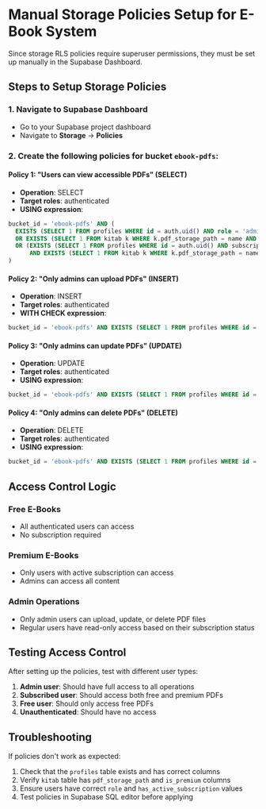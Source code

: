 # Manual Storage Policies Setup for E-Book System

Since storage RLS policies require superuser permissions, they must be set up manually in the Supabase Dashboard.

## Steps to Setup Storage Policies

### 1. Navigate to Supabase Dashboard
- Go to your Supabase project dashboard
- Navigate to **Storage** → **Policies**

### 2. Create the following policies for bucket `ebook-pdfs`:

#### Policy 1: "Users can view accessible PDFs" (SELECT)
- **Operation**: SELECT
- **Target roles**: authenticated
- **USING expression**:
```sql
bucket_id = 'ebook-pdfs' AND (
  EXISTS (SELECT 1 FROM profiles WHERE id = auth.uid() AND role = 'admin')
  OR EXISTS (SELECT 1 FROM kitab k WHERE k.pdf_storage_path = name AND k.is_premium = false)
  OR (EXISTS (SELECT 1 FROM profiles WHERE id = auth.uid() AND subscription_status = 'active')
      AND EXISTS (SELECT 1 FROM kitab k WHERE k.pdf_storage_path = name AND k.is_premium = true))
)
```

#### Policy 2: "Only admins can upload PDFs" (INSERT)
- **Operation**: INSERT
- **Target roles**: authenticated
- **WITH CHECK expression**:
```sql
bucket_id = 'ebook-pdfs' AND EXISTS (SELECT 1 FROM profiles WHERE id = auth.uid() AND role = 'admin')
```

#### Policy 3: "Only admins can update PDFs" (UPDATE)
- **Operation**: UPDATE
- **Target roles**: authenticated
- **USING expression**:
```sql
bucket_id = 'ebook-pdfs' AND EXISTS (SELECT 1 FROM profiles WHERE id = auth.uid() AND role = 'admin')
```

#### Policy 4: "Only admins can delete PDFs" (DELETE)
- **Operation**: DELETE
- **Target roles**: authenticated
- **USING expression**:
```sql
bucket_id = 'ebook-pdfs' AND EXISTS (SELECT 1 FROM profiles WHERE id = auth.uid() AND role = 'admin')
```

## Access Control Logic

### Free E-Books
- All authenticated users can access
- No subscription required

### Premium E-Books
- Only users with active subscription can access
- Admins can access all content

### Admin Operations
- Only admin users can upload, update, or delete PDF files
- Regular users have read-only access based on their subscription status

## Testing Access Control

After setting up the policies, test with different user types:

1. **Admin user**: Should have full access to all operations
2. **Subscribed user**: Should access both free and premium PDFs
3. **Free user**: Should only access free PDFs
4. **Unauthenticated**: Should have no access

## Troubleshooting

If policies don't work as expected:
1. Check that the `profiles` table exists and has correct columns
2. Verify `kitab` table has `pdf_storage_path` and `is_premium` columns
3. Ensure users have correct `role` and `has_active_subscription` values
4. Test policies in Supabase SQL editor before applying

